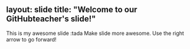 layout: slide
title: "Welcome to our GitHubteacher's slide!"
---
This is my awesome slide :tada
Make slide more awesome.
Use the right arrow to go forward!
